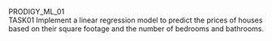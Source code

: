 
PRODIGY_ML_01 <br>
TASK01
Implement a linear regression model to predict the prices of houses based on their square footage and the number of bedrooms and bathrooms.
